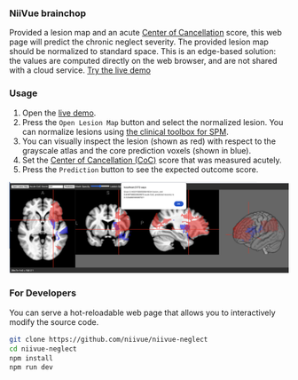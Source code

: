 ### NiiVue brainchop

Provided a lesion map and an acute [Center of Cancellation](https://github.com/neurolabusc/Cancel) score, this web page will predict the chronic neglect severity. The provided lesion map should be normalized to standard space. This is an edge-based solution: the values are computed directly on the web browser, and are not shared with a cloud service. [Try the live demo](https://niivue.github.io/niivue-neglect/)

### Usage

 1. Open the [live demo](https://niivue.github.io/niivue-neglect/).
 2. Press the `Open Lesion Map` button and select the normalized lesion. You can normalize lesions using [the clinical toolbox for SPM](https://github.com/neurolabusc/Clinical).
 3. You can visually inspect the lesion (shown as red) with respect to the grayscale atlas and the core prediction voxels (shown in blue).
 4. Set the [Center of Cancellation (CoC)](https://github.com/neurolabusc/Cancel) score that was measured acutely.
 5. Press the `Prediction` button to see the expected outcome score.

![niivue-neglect user interface](niivue-neglect.png)

### For Developers

You can serve a hot-reloadable web page that allows you to interactively modify the source code.

```bash
git clone https://github.com/niivue/niivue-neglect
cd niivue-neglect
npm install
npm run dev
```
